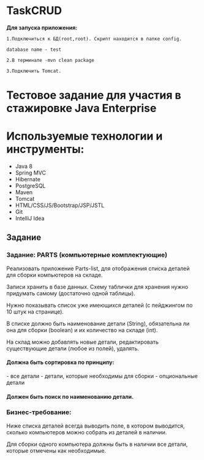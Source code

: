 # TaskCRUD

**Для запуска приложения:**
```
1.Подключиться к БД(root,root). Скрипт находится в папке config.

database name - test

2.В терминале -mvn clean package

3.Подключить Tomcat.
```

<h1>Тестовое задание для участия в стажировке Java Enterprise </h1>

# Используемые технологии и инструменты:
- Java 8
- Spring MVC
- Hibernate
- PostgreSQL
- Maven
- Tomcat
- HTML/CSS/JS/Bootstrap/JSP/JSTL
- Git
- IntelliJ Idea

<h2>Задание</h2>

<h3>Задание: PARTS (компьютерные комплектующие)</h3>
Реализовать приложение Parts-list, для отображения списка деталей для сборки компьютеров на складе. 
<p>Записи хранить в базе данных. Схему таблички для хранения нужно придумать самому (достаточно одной таблицы).
<p>Нужно показывать список уже имеющихся деталей (с пейджингом по 10 штук на странице).
<p>В списке должно быть наименование детали (String), обязательна ли она для сборки (boolean) и их количество на складе (int).
<p> На склад можно добавлять новые детали, редактировать существующие детали (любое из полей), удалять.


<h4>Должна быть сортировка по принципу:</h4>
- все детали 
- детали, которые необходимы для сборки
- опциональные детали

<h4>Должен быть поиск по наименованию детали.</h4>

<h3>Бизнес-требование:</h3> 
Ниже списка деталей всегда выводить поле, в котором выводится, сколько компьютеров можно собрать из деталей в наличии. 
<p>Для сборки одного компьютера должны быть в наличии все детали, которые отмечены как необходимые.


